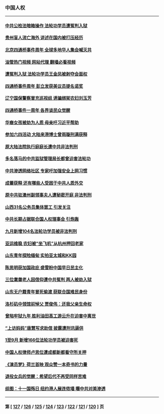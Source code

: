 ### 中国人权
---
#### [中共公检法暗箱操作 法轮功学员遭冤判入狱](../../pages/ncid278/n14091449.md?10161645) 
#### [贵州盲人流亡海外 讲述在国内被打压经历](../../pages/ncid278/n14095646.md?10161645) 
#### [北京四通桥事件周年 全球多地华人集会喊灭共](../../pages/ncid278/n14095615.md?10161645) 
#### [油管热门视频 网站代理 翻墙必看视频](http://138.2.39.72:81/youtube.html?epic-marker?10161645)
#### [遭冤判入狱  法轮功学员王金凤被剥夺会面权](../../pages/ncid278/n14094690.md?10161645) 
#### [四通桥事件周年 彭立发获美议员提名诺奖](../../pages/ncid278/n14095074.md?10161645) 
#### [辽宁国保警察冒充巡视组 诱骗绑架农妇刘玉芳](../../pages/ncid278/n14093893.md?10161645) 
#### [四通桥事件一周年 各界谈民众觉醒](../../pages/ncid278/n14094804.md?10161645) 
#### [华裔女孩被劫为人质 母亲吁习近平帮助](../../pages/ncid278/n14094500.md?10161645) 
#### [参加六四活动 大陆来港博士曾雨璇刑满获释](../../pages/ncid278/n14094236.md?10161645) 
#### [原大陆法院执行庭庭长遭中共非法判刑](../../pages/ncid278/n14094170.md?10161645) 
#### [多名落马的中共监狱管理局长都曾迫害法轮功](../../pages/ncid278/n14092148.md?10161645) 
#### [中共渗透网络社区 专家吁加强安全上网习惯](../../pages/ncid278/n14094078.md?10161645) 
#### [成蕾获释 还有哪些人受困于中共人质外交](../../pages/ncid278/n14093238.md?10161645) 
#### [原中共驻澳州副领事夫人遭秘密开庭 非法判刑](../../pages/ncid278/n14093225.md?10161645) 
#### [山西31名公务员集体罢工 引发关注](../../pages/ncid278/n14092985.md?10161645) 
#### [中共长期占据联合国人权理事会 引炮轰](../../pages/ncid278/n14092719.md?10161645) 
#### [九月新增104名法轮功学员被非法判刑](../../pages/ncid278/n14092397.md?10161645) 
#### [亚运维稳 农妇被“坐飞机”从杭州押回老家](../../pages/ncid278/n14091767.md?10161645) 
#### [山东青年探险缅甸 实拍亚太城和KK园](../../pages/ncid278/n14090468.md?10161645) 
#### [陈思明获加国政庇 盛雪盼中国早日民主化](../../pages/ncid278/n14090875.md?10161645) 
#### [三位耄耋老人因信仰遭中共冤判 两人被劫入狱](../../pages/ncid278/n14089560.md?10161645) 
#### [山东无户籍青年冒死偷渡 获联合国难民身份](../../pages/ncid278/n14090467.md?10161645) 
#### [洛杉矶中领馆前悼父 贾俊伟：还我父亲生命权](../../pages/ncid278/n14089802.md?10161645) 
#### [曾陷牢狱九年 胜利油田高工游云升在迫害中离世](../../pages/ncid278/n14088624.md?10161645) 
#### [“上访妈妈”唐慧写求助信 披露遭刑讯逼供](../../pages/ncid278/n14088332.md?10161645) 
#### [1至9月 新增166位法轮功学员被迫害死](../../pages/ncid278/n14088146.md?10161645) 
#### [中国人权律师卢思位遭成都新都看守所关押](../../pages/ncid278/n14087927.md?10161645) 
#### [《演员梦》荷兰首映 观众赞一本奇书的力量](../../pages/ncid278/n14087560.md?10161645) 
#### [退役女兵的觉醒：希望后代不再受同样苦难](../../pages/ncid278/n14086918.md?10161645) 
#### [组图：十一国殇日 纽约港人展连侬墙 曝中共对美渗透](../../pages/ncid278/n14086289.md?10161645) 

---
#### 第 [ [127](./127.md?10161645) / [126](./126.md?10161645) / [125](./125.md?10161645) / [124](./124.md?10161645) / [123](./123.md?10161645) / [122](./122.md?10161645) / [121](./121.md?10161645) / [120](./120.md?10161645) ] 页
